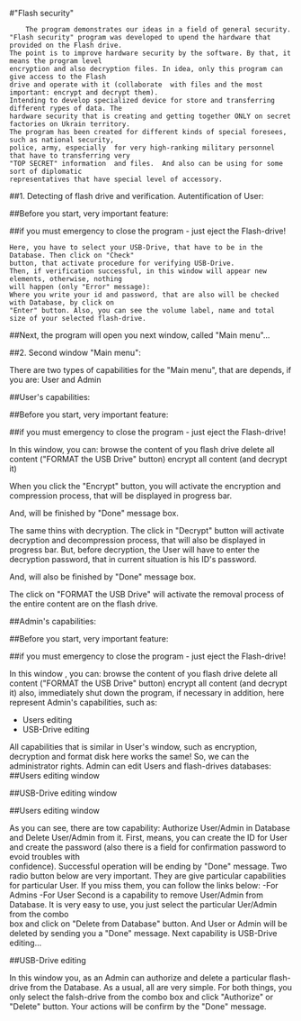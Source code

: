 #"Flash security"

		The program demonstrates our ideas in a field of general security. 
 	"Flash security" program was developed to upend the hardware that provided on the Flash drive. 
 	The point is to improve hardware security by the software. By that, it means the program level 
 	encryption and also decryption files. In idea, only this program can give access to the Flash 
 	drive and operate with it (collaborate  with files and the most important: encrypt and decrypt them).
 	Intending to develop specialized device for store and transferring  different rypes of data. The 
 	hardware security that is creating and getting together ONLY on secret factories on Ukrain territory.
 	The program has been created for different kinds of special foresees, such as national security, 
 	police, army, especially  for very high-ranking military personnel that have to transferring very 
 	"TOP SECRET" information  and files.  And also can be using for some sort of diplomatic 
 	representatives that have special level of accessory. 

##1. Detecting of flash drive and verification. Autentification of User:

##Before you start, very important feature: 

##if you must emergency to close the program - just eject the Flash-drive!
  

 	Here, you have to select your USB-Drive, that have to be in the Database. Then click on "Check" 
 	button, that activate procedure for verifying USB-Drive. 
 	Then, if verification successful, in this window will appear new elements, otherwise, nothing 
 	will happen (only "Error" message):
 	Where you write your id and password, that are also will be checked with Database, by click on 
 	"Enter" button. Also, you can see the volume label, name and total  size of your selected flash-drive. 
##Next, the program will open you next window, called "Main menu"... 

##2. Second window "Main menu":

There are two types of capabilities for the "Main menu", that are depends, if you are:  User and Admin

##User's capabilities:

##Before you start, very important feature: 

##if you must emergency to close the program - just eject the Flash-drive!

In this window, you can:
browse the content of you flash drive
delete all content ("FORMAT the USB Drive" button)
encrypt all content (and decrypt it) 

When you click the "Encrypt" button, you will activate the encryption and compression process, that will 
be displayed in progress bar. 

And, will be finished by "Done" message box.

The same thins with decryption. The click in "Decrypt" button will activate decryption and decompression 
process, that will also be displayed in progress bar. But, before decryption, the User will have to enter
 the decryption password, that in current situation is his ID's password. 

And, will also be finished by "Done" message box.

The click on "FORMAT the USB Drive" will activate the removal process of the entire content are on the 
flash drive. 

##Admin's capabilities:

##Before you start, very important feature: 

##if you must emergency to close the program - just eject the Flash-drive!


In this window , you can:
browse the content of you flash drive
delete all content ("FORMAT the USB Drive" button)
encrypt all content (and decrypt it)
also, immediately shut down the program, if necessary
in addition, here represent Admin's capabilities, such as:
- Users editing 
- USB-Drive editing

All capabilities that is similar in User's window, such as encryption, decryption and format disk
 here works the same! 
So, we can the administrator rights. Admin can edit Users and flash-drives databases:
##Users editing window

##USB-Drive editing window

##Users editing window


As you can see, there are tow capability: Authorize User/Admin in Database and Delete User/Admin 
from it.
First, means, you can create the ID for User and create the password (also there is a field for 
confirmation password to evoid troubles with 	
confidence). Successful operation will be ending by "Done" message. Two radio button below are 
very important. They are give particular capabilities for particular User. If you miss them, you can follow the links below:
-For Admins
-For User
Second is a capability to remove User/Admin from Database. It is very easy to use, you just select 
the particular Uer/Admin from the combo 	
box and click on "Delete from Database" button. And User or Admin will be deleted by sending you a 
"Done" message.
Next capability is USB-Drive editing...

##USB-Drive editing


In this window you, as an Admin can authorize and delete a particular flash-drive from the Database.
 As a usual, all are very simple. For both things, you only select the falsh-drive  from the combo 
 box and click "Authorize" or "Delete" button. Your actions will be confirm by the "Done" message.